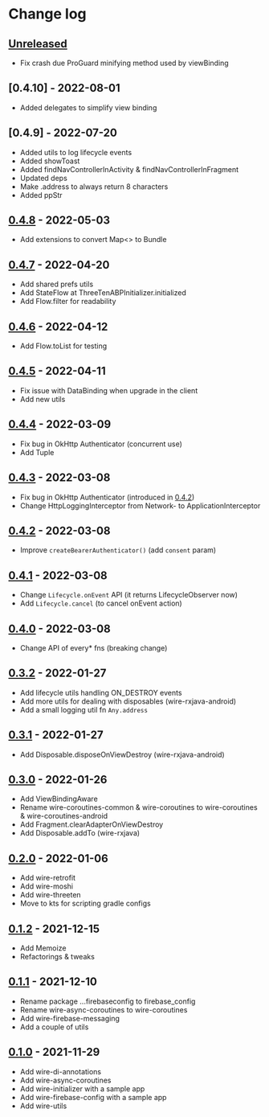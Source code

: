 # Change log

## [Unreleased]

- Fix crash due ProGuard minifying method used by viewBinding

## [0.4.10] - 2022-08-01

- Added delegates to simplify view binding

## [0.4.9] - 2022-07-20

- Added utils to log lifecycle events
- Added showToast
- Added findNavControllerInActivity & findNavControllerInFragment
- Updated deps
- Make .address to always return 8 characters 
- Added ppStr

## [0.4.8] - 2022-05-03

- Add extensions to convert Map<> to Bundle

## [0.4.7] - 2022-04-20

- Add shared prefs utils
- Add StateFlow at ThreeTenABPInitializer.initialized
- Add Flow.filter for readability

## [0.4.6] - 2022-04-12

- Add Flow.toList for testing

## [0.4.5] - 2022-04-11

- Fix issue with DataBinding when upgrade in the client
- Add new utils

## [0.4.4] - 2022-03-09

- Fix bug in OkHttp Authenticator (concurrent use)
- Add Tuple

## [0.4.3] - 2022-03-08

- Fix bug in OkHttp Authenticator (introduced in [0.4.2])
- Change HttpLoggingInterceptor from Network- to ApplicationInterceptor

## [0.4.2] - 2022-03-08

- Improve `createBearerAuthenticator()` (add `consent` param)

## [0.4.1] - 2022-03-08

- Change `Lifecycle.onEvent` API (it returns LifecycleObserver now)
- Add `Lifecycle.cancel` (to cancel onEvent action)

## [0.4.0] - 2022-03-08

- Change API of every* fns (breaking change)

## [0.3.2] - 2022-01-27

- Add lifecycle utils handling ON_DESTROY events
- Add more utils for dealing with disposables (wire-rxjava-android)
- Add a small logging util fn `Any.address`

## [0.3.1] - 2022-01-27

- Add Disposable.disposeOnViewDestroy (wire-rxjava-android)

## [0.3.0] - 2022-01-26

- Add ViewBindingAware
- Rename wire-coroutines-common & wire-coroutines to wire-coroutines & wire-coroutines-android
- Add Fragment.clearAdapterOnViewDestroy
- Add Disposable.addTo (wire-rxjava)

## [0.2.0] - 2022-01-06

- Add wire-retrofit
- Add wire-moshi
- Add wire-threeten
- Move to kts for scripting gradle configs

## [0.1.2] - 2021-12-15

- Add Memoize
- Refactorings & tweaks

## [0.1.1] - 2021-12-10

- Rename package ...firebaseconfig to firebase_config
- Rename wire-async-coroutines to wire-coroutines
- Add wire-firebase-messaging
- Add a couple of utils

## [0.1.0] - 2021-11-29

- Add wire-di-annotations
- Add wire-async-coroutines
- Add wire-initializer with a sample app
- Add wire-firebase-config with a sample app
- Add wire-utils


[Unreleased]: https://github.com/twobuffers/wire/compare/0.4.8...HEAD
[0.4.8]: https://github.com/twobuffers/wire/releases/tag/0.4.8
[0.4.7]: https://github.com/twobuffers/wire/releases/tag/0.4.7
[0.4.6]: https://github.com/twobuffers/wire/releases/tag/0.4.6
[0.4.5]: https://github.com/twobuffers/wire/releases/tag/0.4.5
[0.4.4]: https://github.com/twobuffers/wire/releases/tag/0.4.4
[0.4.3]: https://github.com/twobuffers/wire/releases/tag/0.4.3
[0.4.2]: https://github.com/twobuffers/wire/releases/tag/0.4.2
[0.4.1]: https://github.com/twobuffers/wire/releases/tag/0.4.1
[0.4.0]: https://github.com/twobuffers/wire/releases/tag/0.4.0
[0.3.2]: https://github.com/twobuffers/wire/releases/tag/0.3.2
[0.3.1]: https://github.com/twobuffers/wire/releases/tag/0.3.1
[0.3.0]: https://github.com/twobuffers/wire/releases/tag/0.3.0
[0.2.0]: https://github.com/twobuffers/wire/releases/tag/0.2.0
[0.1.2]: https://github.com/twobuffers/wire/releases/tag/0.1.2
[0.1.1]: https://github.com/twobuffers/wire/releases/tag/0.1.1
[0.1.0]: https://github.com/twobuffers/wire/releases/tag/0.1.0

